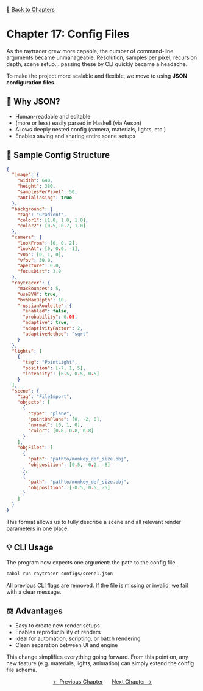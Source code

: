 [🔗 Back to Chapters](/README.md#-chapters)

# Chapter 17: Config Files

As the raytracer grew more capable, the number of command-line arguments became unmanageable. Resolution, samples per pixel, recursion depth, scene setup... passing these by CLI quickly became a headache.

To make the project more scalable and flexible, we move to using **JSON configuration files**.

## 🔢 Why JSON?

- Human-readable and editable
- (more or less) easily parsed in Haskell (via Aeson)
- Allows deeply nested config (camera, materials, lights, etc.)
- Enables saving and sharing entire scene setups

## 📑 Sample Config Structure

```json
{
  "image": {
    "width": 640,
    "height": 380,
    "samplesPerPixel": 50,
    "antialiasing": true
  },
  "background": {
    "tag": "Gradient",
    "color1": [1.0, 1.0, 1.0],
    "color2": [0.5, 0.7, 1.0]
  },
  "camera": {
    "lookFrom": [0, 0, 2],
    "lookAt": [0, 0.0, -1],
    "vUp": [0, 1, 0],
    "vfov": 30.0,
    "aperture": 0.0,
    "focusDist": 3.0
  },
  "raytracer": {
    "maxBounces": 5,
    "useBVH": true,
    "bvhMaxDepth": 10,
    "russianRoulette": {
      "enabled": false,
      "probability": 0.05,
      "adaptive": true,
      "adaptivityFactor": 2,
      "adaptiveMethod": "sqrt"
    }
  },
  "lights": [
    {
      "tag": "PointLight",
      "position": [-7, 1, 5],
      "intensity": [0.5, 0.5, 0.5]
    }
  ],
  "scene": {
    "tag": "FileImport",
    "objects": [
      {
        "type": "plane",
        "pointOnPlane": [0, -2, 0],
        "normal": [0, 1, 0],
        "color": [0.8, 0.8, 0.8]
      }
    ],
    "objFiles": [
      {
        "path": "pathto/monkey_def_size.obj",
        "objposition": [0.5, -0.2, -8]
      },
      {
        "path": "pathto/monkey_def_size.obj",
        "objposition": [-0.5, 0.5, -5]
      }
    ]
  }
}
```

This format allows us to fully describe a scene and all relevant render parameters in one place.

## 💡 CLI Usage

The program now expects one argument: the path to the config file.

```bash
cabal run raytracer configs/scene1.json
```

All previous CLI flags are removed. If the file is missing or invalid, we fail with a clear message.

## ⚖️ Advantages

- Easy to create new render setups
- Enables reproducibility of renders
- Ideal for automation, scripting, or batch rendering
- Clean separation between UI and engine

This change simplifies everything going forward. From this point on, any new feature (e.g. materials, lights, animation) can simply extend the config file schema.

<div align="center">
  <a href="./16_buffered_writing.md">← Previous Chapter</a>&nbsp;&nbsp;&nbsp;&nbsp;&nbsp;
  <a href="./18_optimizations.md">Next Chapter →</a>
</div>

